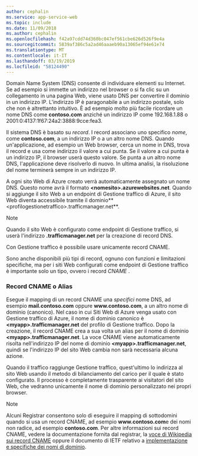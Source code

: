 ```yaml
---
author: cephalin
ms.service: app-service-web
ms.topic: include
ms.date: 11/09/2018
ms.author: cephalin
ms.openlocfilehash: f42a97cdd74d360bc047ef561cbe626d526f9e4a
ms.sourcegitcommit: 5839af386c5a2ad46aaaeb90a13065ef94e61e74
ms.translationtype: MT
ms.contentlocale: it-IT
ms.lasthandoff: 03/19/2019
ms.locfileid: "58124490"
---
```

Domain Name System (DNS) consente di individuare elementi su Internet. Se ad esempio si immette un indirizzo nel browser o si fa clic su un collegamento in una pagina Web, viene usato DNS per convertire il dominio in un indirizzo IP. L'indirizzo IP è paragonabile a un indirizzo postale, solo che non è altrettanto intuitivo. È ad esempio molto più facile ricordare un nome DNS come **contoso.com** anziché un indirizzo IP come 192.168.1.88 o 2001:0:4137:1f67:24a2:3888:9cce:fea3.

Il sistema DNS è basato su *record*. I record associano uno specifico *nome*, come **contoso.com**, a un indirizzo IP o a un altro nome DNS. Quando un'applicazione, ad esempio un Web browser, cerca un nome in DNS, trova il record e usa come indirizzo il valore a cui punta. Se il valore a cui punta è un indirizzo IP, il browser userà questo valore. Se punta a un altro nome DNS, l'applicazione deve risolverlo di nuovo. In ultima analisi, la risoluzione del nome terminerà sempre in un indirizzo IP.

A ogni sito Web di Azure creato verrà automaticamente assegnato un nome DNS. Questo nome avrà il formato **&lt;nomesito&gt;.azurewebsites.net**. Quando si aggiunge il sito Web a un endpoint di Gestione traffico di Azure, il sito Web diventa accessibile tramite il dominio**&lt;profilogestionetraffico&gt;.trafficmanager.net**.

> [!NOTE]
> Quando il sito Web è configurato come endpoint di Gestione traffico, si userà l'indirizzo **.trafficmanager.net** per la creazione di record DNS.
> 
> Con Gestione traffico è possibile usare unicamente record CNAME.
> 
> 

Sono anche disponibili più tipi di record, ognuno con funzioni e limitazioni specifiche, ma per i siti Web configurati come endpoint di Gestione traffico è importante solo un tipo, ovvero i record *CNAME* .

### <a name="cname-or-alias-record"></a>Record CNAME o Alias
Esegue il mapping di un record CNAME una *specifici* nome DNS, ad esempio **mail.contoso.com** oppure **www\.contoso.com**, a un altro nome di dominio (canonico). Nel caso in cui Siti Web di Azure venga usato con Gestione traffico di Azure, il nome di dominio canonico è **&lt;myapp>.trafficmanager.net** del profilo di Gestione traffico. Dopo la creazione, il record CNAME crea a sua volta un alias per il nome di dominio **&lt;myapp>.trafficmanager.net**. La voce CNAME viene automaticamente risolta nell'indirizzo IP del nome di dominio **&lt;myapp>.trafficmanager.net**, quindi se l'indirizzo IP del sito Web cambia non sarà necessaria alcuna azione.

Quando il traffico raggiunge Gestione traffico, quest'ultimo lo indirizza al sito Web usando il metodo di bilanciamento del carico per il quale è stato configurato. Il processo è completamente trasparente ai visitatori del sito Web, che vedranno unicamente il nome di dominio personalizzato nei propri browser.

> [!NOTE]
> Alcuni Registrar consentono solo di eseguire il mapping di sottodomini quando si usa un record CNAME, ad esempio **www\.contoso.com**e dei nomi non radice, ad esempio **contoso.com**. Per altre informazioni sui record CNAME, vedere la documentazione fornita dal registrar, la <a href="https://en.wikipedia.org/wiki/CNAME_record">voce di Wikipedia sui record CNAME</a> oppure il documento di IETF relativo a <a href="https://tools.ietf.org/html/rfc1035">implementazione e specifiche dei nomi di dominio</a>.

